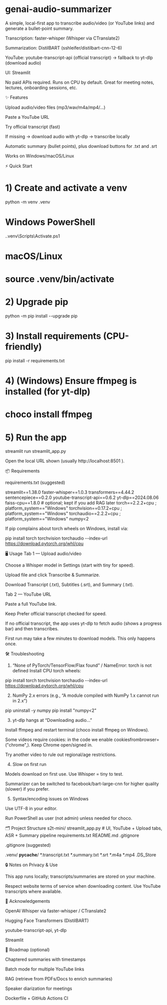 # genai-audio-summarizer

A simple, local-first app to transcribe audio/video (or YouTube links) and generate a bullet-point summary.

Transcription: faster-whisper (Whisper via CTranslate2)

Summarization: DistilBART (sshleifer/distilbart-cnn-12-6)

YouTube: youtube-transcript-api (official transcript) → fallback to yt-dlp (download audio)

UI: Streamlit

No paid APIs required. Runs on CPU by default. Great for meeting notes, lectures, onboarding sessions, etc.

✨ Features

Upload audio/video files (mp3/wav/m4a/mp4/…)

Paste a YouTube URL

Try official transcript (fast)

If missing → download audio with yt-dlp → transcribe locally

Automatic summary (bullet points), plus download buttons for .txt and .srt

Works on Windows/macOS/Linux

⚡ Quick Start
# 1) Create and activate a venv
python -m venv .venv
# Windows PowerShell
.\.venv\Scripts\Activate.ps1
# macOS/Linux
# source .venv/bin/activate

# 2) Upgrade pip
python -m pip install --upgrade pip

# 3) Install requirements (CPU-friendly)
pip install -r requirements.txt

# 4) (Windows) Ensure ffmpeg is installed (for yt-dlp)
# choco install ffmpeg

# 5) Run the app
streamlit run streamlit_app.py


Open the local URL shown (usually http://localhost:8501
).

📦 Requirements

requirements.txt (suggested)

streamlit==1.38.0
faster-whisper==1.0.3
transformers==4.44.2
sentencepiece==0.2.0
youtube-transcript-api==0.6.2
yt-dlp==2024.08.06
faiss-cpu==1.8.0   # optional; kept if you add RAG later
torch==2.2.2+cpu ; platform_system=="Windows"
torchvision==0.17.2+cpu ; platform_system=="Windows"
torchaudio==2.2.2+cpu ; platform_system=="Windows"
numpy<2


If pip complains about torch wheels on Windows, install via:

pip install torch torchvision torchaudio --index-url https://download.pytorch.org/whl/cpu

🖥️ Usage
Tab 1 — Upload audio/video

Choose a Whisper model in Settings (start with tiny for speed).

Upload file and click Transcribe & Summarize.

Download Transcript (.txt), Subtitles (.srt), and Summary (.txt).

Tab 2 — YouTube URL

Paste a full YouTube link.

Keep Prefer official transcript checked for speed.

If no official transcript, the app uses yt-dlp to fetch audio (shows a progress bar) and then transcribes.

First run may take a few minutes to download models. This only happens once.

🛠️ Troubleshooting

1) “None of PyTorch/TensorFlow/Flax found” / NameError: torch is not defined
Install CPU torch wheels:

pip install torch torchvision torchaudio --index-url https://download.pytorch.org/whl/cpu


2) NumPy 2.x errors (e.g., “A module compiled with NumPy 1.x cannot run in 2.x”)

pip uninstall -y numpy
pip install "numpy<2"


3) yt-dlp hangs at “Downloading audio…”

Install ffmpeg and restart terminal (choco install ffmpeg on Windows).

Some videos require cookies: in the code we enable cookiesfrombrowser=("chrome",). Keep Chrome open/signed in.

Try another video to rule out regional/age restrictions.

4) Slow on first run

Models download on first use. Use Whisper = tiny to test.

Summarizer can be switched to facebook/bart-large-cnn for higher quality (slower) if you prefer.

5) Syntax/encoding issues on Windows

Use UTF-8 in your editor.

Run PowerShell as user (not admin) unless needed for choco.

🗂️ Project Structure
s2t-mini/
  streamlit_app.py       # UI, YouTube + Upload tabs, ASR + Summary pipeline
  requirements.txt
  README.md
  .gitignore


.gitignore (suggested)

.venv/
__pycache__/
*.transcript.txt
*.summary.txt
*.srt
*.m4a
*.mp4
.DS_Store

🔒 Notes on Privacy & Use

This app runs locally; transcripts/summaries are stored on your machine.

Respect website terms of service when downloading content. Use YouTube transcripts where available.

🙏 Acknowledgements

OpenAI Whisper via faster-whisper / CTranslate2

Hugging Face Transformers (DistilBART)

youtube-transcript-api, yt-dlp

Streamlit

🧪 Roadmap (optional)

Chaptered summaries with timestamps

Batch mode for multiple YouTube links

RAG (retrieve from PDFs/Docs to enrich summaries)

Speaker diarization for meetings

Dockerfile + GitHub Actions CI
